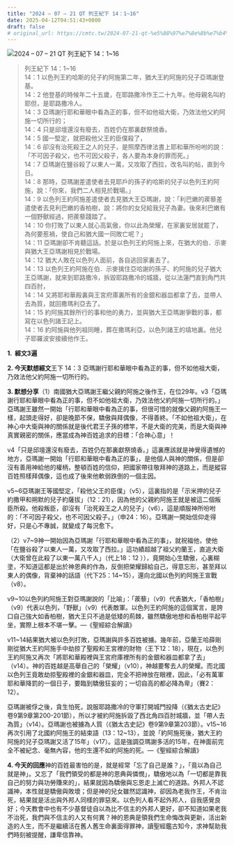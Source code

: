 ```yaml
---
title: "2024 – 07 – 21 QT 列王紀下 14：1~16"
date: 2025-04-12T04:51:43+0800
draft: false
# original_url: https://cmtc.tw/2024-07-21-qt-%e5%88%97%e7%8e%8b%e7%b4%80%e4%b8%8b-14%ef%bc%9a116
---
```


![2024 – 07 – 21 QT 列王紀下 14：1~16](/images/qt.jpg  "2024 – 07 – 21 QT 列王紀下 14：1~16")

> 列王紀下 14：1~16  
> 14：1 以色列王約哈斯的兒子約阿施第二年，猶大王約阿施的兒子亞瑪謝登基。  
> 14：2 他登基的時候年二十五歲，在耶路撒冷作王二十九年。他母親名叫約耶但，是耶路撒冷人。  
> 14：3 亞瑪謝行耶和華眼中看為正的事，但不如他祖大衛，乃效法他父約阿施一切所行的；  
> 14：4 只是邱壇還沒有廢去，百姓仍在那裏獻祭燒香。  
> 14：5 國一堅定，就把殺他父王的臣僕殺了，  
> 14：6 卻沒有治死殺王之人的兒子，是照摩西律法書上耶和華所吩咐的說：「不可因子殺父，也不可因父殺子，各人要為本身的罪而死。」  
> 14：7 亞瑪謝在鹽谷殺了以東人一萬，又攻取了西拉，改名叫約帖，直到今日。  
> 14：8 那時，亞瑪謝差遣使者去見耶戶的孫子約哈斯的兒子以色列王約阿施，說：「你來，我們二人相見於戰場。」  
> 14：9 以色列王約阿施差遣使者去見猶大王亞瑪謝，說：「利巴嫩的蒺藜差遣使者去見利巴嫩的香柏樹，說：將你的女兒給我兒子為妻。後來利巴嫩有一個野獸經過，把蒺藜踐踏了。  
> 14：10 你打敗了以東人就心高氣傲，你以此為榮耀，在家裏安居就罷了，為何要惹禍，使自己和猶大國一同敗亡呢？」  
> 14：11 亞瑪謝卻不肯聽這話。於是以色列王約阿施上來，在猶大的伯．示麥與猶大王亞瑪謝相見於戰場。  
> 14：12 猶大人敗在以色列人面前，各自逃回家裏去了。  
> 14：13 以色列王約阿施在伯．示麥擒住亞哈謝的孫子、約阿施的兒子猶大王亞瑪謝，就來到耶路撒冷，拆毀耶路撒冷的城牆，從以法蓮門直到角門共四百肘，  
> 14：14 又將耶和華殿裏與王宮府庫裏所有的金銀和器皿都拿了去，並帶人去為質，就回撒瑪利亞去了。  
> 14：15 約阿施其餘所行的事和他的勇力，並與猶大王亞瑪謝爭戰的事，都寫在以色列諸王記上。  
> 14：16 約阿施與他列祖同睡，葬在撒瑪利亞，以色列諸王的墳地裏。他兒子耶羅波安接續他作王。

**1.  經文3遍**

**2. 今天默想經文**王下 14：3 亞瑪謝行耶和華眼中看為正的事，但不如他祖大衛，乃效法他父約阿施一切所行的。

**3. 默想分享**（1）南國猶大亞瑪謝王繼父親約阿施之後作王，在位29年。v3「亞瑪謝行耶和華眼中看為正的事，但不如他祖大衛，乃效法他父約阿施一切所行的。」亞瑪謝王雖然一開始「行耶和華眼中看為正的事，但很可惜的就像父親約阿施王一樣，起頭走得好，卻是晚節不保，驕傲與拜偶像，不得善終。「不如他祖大衛」，在神心中大衛與神的關係就是後代君王子孫的標竿，不是大衛的完美，而是大衛與神真實親密的關係，應當成為神百姓追求的目標：「合神心意」！

v4「只是邱壇還沒有廢去，百姓仍在那裏獻祭燒香。」這裏應該就是神覺得遺憾的地方，亞瑪謝一開始「行耶和華眼中看為正的事」，是他個人與神的關係，但是卻沒有善用神給他的權柄，整頓百姓的信仰，把國家帶往敬拜神的道路上，而是縱容百姓照樣拜偶像，這也成了後來他軟弱跌倒的一個主因。

v5~6亞瑪謝王等國堅定，「殺他父王的臣僕」（v5），這裏指的是「示米押的兒子約撒甲和朔默的兒子約薩拔」（12：21），因為他的父親約阿施王就是被這二個叛臣所殺。他殺叛臣，卻沒有「治死殺王之人的兒子」（v6），這是順服神所吩咐的：「不可因子殺父，也不可因父殺子。」（申24：16）。亞瑪謝一開始信仰走得好，只是心不專誠，就變成了每況愈下。

（2）v7~9神一開始因為亞瑪謝「行耶和華眼中看為正的事」，就祝福他，使他「在鹽谷殺了以東人一萬，又攻取了西拉。」這功績超越了祖父約蘭王，直追大衛（大衛曾在此殺了以東一萬八千人」（代上18：12 ）），竟開始心生驕傲，心裏糊塗，不知道這都是出於神恩典的作為，反倒把榮耀歸給自己，得意忘形，甚至拜以東人的偶像，背棄神的話語（代下25：14~15），還向北國以色列約阿施王宣戰（v8）。

v9~10以色列約阿施王對亞瑪謝說的「比喻」：「蒺藜」（v9）代表猶大，「香柏樹」（v9）代表以色列，「野獸」（v9）代表敵軍。以色列王約阿施的這個寓言，是誇口自己強大如香柏樹，猶大王只不過是低矮的荊棘，雖然驕傲地想和香柏樹平起平坐，實際上根本不堪一擊。—《聖經綜合解讀》

v11~14結果猶大被以色列打敗，亞瑪謝與許多百姓被擄。幾年前，亞蘭王哈薛剛剛從猶大王約阿施手中劫掠了聖殿和王宮裡的財物（王下12：18），現在，以色列王約阿施又再次「將耶和華殿裡與王宮府庫裡所有的金銀和器皿都拿了去」（v14）。神的百姓越是高舉自己的「榮耀」（v10），神越要奪去人的榮耀。而北國以色列王竟敢劫掠聖殿裡的金銀和器皿，完全不把神放在眼裡，因此，「必有萬軍耶和華降罰的一個日子，要臨到驕傲狂妄的；一切自高的都必降為卑」（賽2：12）。

亞瑪謝被俘之後，貪生怕死，說服耶路撒冷的守軍打開城門投降（《猶太古史記》卷9第9章第200-201節），所以才被約阿施拆毀了西北角四百肘城牆，並「帶人去為質」（v14）。亞瑪謝也被擄為人質（《猶太古史記》卷9第9章第203節）。v15~16再次引用了北國約阿施王的結束語（13：12~13），並說「約阿施死後，猶大王約阿施的兒子亞瑪謝又活了15年」（v17）。這是強調亞瑪謝多活的15年，在神面前完全不被紀念、毫無內容，他的生還不如約阿施的死。—《聖經綜合解讀》

**4. 今天的回應**神的百姓最害怕的是，就是經常「忘了自己是誰？」，「竟以為自己就是神」。又忘了「我們領受的都是神的恩典與憐憫」，驕傲地以為「一切都是靠我自己的努力與功勞賺來的」，結果就因為驕傲與忘恩走上滅亡的道路。外邦人不認識神，本性就是驕傲與敗壞；但是神的兒女雖然認識神，卻因為老我作王，不肯治死，結果就是活出與外邦人同樣的罪惡來。以色列人看不起外邦人，自我感覺良好；今天教會中也有不少基督徒自以為比不信主的外邦人更好，卻不知道如果老我不治死，我們與不信主的人又有何異？神的恩典是領我們生命悔改與更新，活出新造的人生，而不是繼續活在舊人舊生命裏面得罪神，讀聖經鑑古知今，求神幫助我們時刻被提醒，謙卑信靠神。